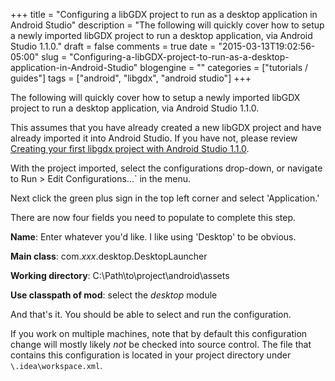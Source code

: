 +++
title = "Configuring a libGDX project to run as a desktop application in Android Studio"
description = "The following will quickly cover how to setup a newly imported libGDX project to run a desktop application, via Android Studio 1.1.0."
draft = false
comments = true
date = "2015-03-13T19:02:56-05:00"
slug = "Configuring-a-libGDX-project-to-run-as-a-desktop-application-in-Android-Studio"
blogengine = ""
categories = ["tutorials / guides"]
tags = ["android", "libgdx", "android studio"]
+++

<p>The following will quickly cover how to setup a newly imported libGDX project to run a desktop application, via Android Studio 1.1.0.</p>

<p>This assumes that you have already created a new libGDX project and have already imported it into Android Studio. If you have not, please review <a href="/words/Post/Creating-your-first-libgdx-project-with-Android-Studio-1-1-0">Creating your first libgdx project with Android Studio 1.1.0</a>.</p>

<p>With the project imported, select the configurations drop-down, or navigate to Run > Edit Configurations...` in the menu.</p>

<p>Next click the green plus sign in the top left corner and select 'Application.'</p>

<p>There are now four fields you need to populate to complete this step.</p>

<p><strong>Name</strong>: Enter whatever you'd like. I like using 'Desktop' to be obvious.</p>

<p><strong>Main class</strong>: com.<em>xxx</em>.desktop.DesktopLauncher</p>

<p><strong>Working directory</strong>: C:\Path\to\project\android\assets</p>

<p><strong>Use classpath of mod</strong>: select the <em>desktop</em> module</p>

<p>And that's it. You should be able to select and run the configuration.</p>

<p>If you work on multiple machines, note that by default this configuration change will mostly likely <em>not</em> be checked into source control. The file that contains this configuration is located in your project directory under <code>\.idea\workspace.xml</code>.</p>
